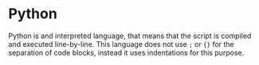 # Python

Python is and interpreted language, that means that the script is compiled and executed line-by-line. This language does not use `;` or `{}` for the separation of code blocks,
instead it uses indentations for this purpose.